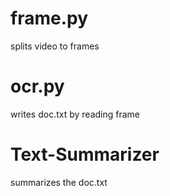 # frame.py
splits video to frames

# ocr.py
writes doc.txt by reading frame

# Text-Summarizer
summarizes the doc.txt
